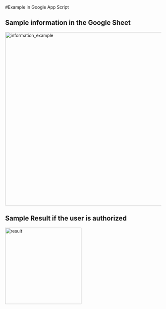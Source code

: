 #Example in Google App Script

## Sample information in the Google Sheet

<img width="558" alt="information_example" src="https://user-images.githubusercontent.com/29229113/43795388-11caf7d0-9a36-11e8-95c1-3abef268adb6.png">


## Sample Result if the user is authorized

<img width="246" alt="result" src="https://user-images.githubusercontent.com/29229113/43795496-61372262-9a36-11e8-9e88-c828f5d7053d.png">
